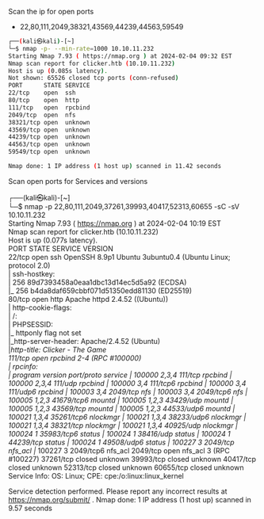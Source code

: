 Scan the ip for open ports
- 22,80,111,2049,38321,43569,44239,44563,59549
```bash
┌──(kali㉿kali)-[~]
└─$ nmap -p- --min-rate=1000 10.10.11.232                                    
Starting Nmap 7.93 ( https://nmap.org ) at 2024-02-04 09:32 EST
Nmap scan report for clicker.htb (10.10.11.232)
Host is up (0.085s latency).
Not shown: 65526 closed tcp ports (conn-refused)
PORT      STATE SERVICE
22/tcp    open  ssh
80/tcp    open  http
111/tcp   open  rpcbind
2049/tcp  open  nfs
38321/tcp open  unknown
43569/tcp open  unknown
44239/tcp open  unknown
44563/tcp open  unknown
59549/tcp open  unknown

Nmap done: 1 IP address (1 host up) scanned in 11.42 seconds
```

Scan open ports for Services and versions

┌──(kali㉿kali)-[~]                                                                          
└─$ nmap -p 22,80,111,2049,37261,39993,40417,52313,60655 -sC -sV 10.10.11.232                            
Starting Nmap 7.93 ( https://nmap.org ) at 2024-02-04 10:19 EST                                          
Nmap scan report for clicker.htb (10.10.11.232)                                                          
Host is up (0.077s latency).   
PORT      STATE  SERVICE VERSION                                                                         
22/tcp    open   ssh     OpenSSH 8.9p1 Ubuntu 3ubuntu0.4 (Ubuntu Linux; protocol 2.0)                    
| ssh-hostkey:                                                                                           
|   256 89d7393458a0eaa1dbc13d14ec5d5a92 (ECDSA)                                                         
|_  256 b4da8daf659cbbf071d51350edd81130 (ED25519)                                                       
80/tcp    open   http    Apache httpd 2.4.52 ((Ubuntu))                                                  
| http-cookie-flags:                                                                                     
|   /:                                                                                                   
|     PHPSESSID:                                                                                         
|_      httponly flag not set                                                                            
|_http-server-header: Apache/2.4.52 (Ubuntu)                                                             
|_http-title: Clicker - The Game                                                                         
111/tcp   open   rpcbind 2-4 (RPC #100000)                                                               
| rpcinfo:                                                                                               
|   program version    port/proto  service
|   100000  2,3,4        111/tcp   rpcbind
|   100000  2,3,4        111/udp   rpcbind
|   100000  3,4          111/tcp6  rpcbind
|   100000  3,4          111/udp6  rpcbind
|   100003  3,4         2049/tcp   nfs
|   100003  3,4         2049/tcp6  nfs
|   100005  1,2,3      41679/tcp6  mountd
|   100005  1,2,3      43429/udp   mountd
|   100005  1,2,3      43569/tcp   mountd
|   100005  1,2,3      44533/udp6  mountd
|   100021  1,3,4      35261/tcp6  nlockmgr
|   100021  1,3,4      38233/udp6  nlockmgr
|   100021  1,3,4      38321/tcp   nlockmgr
|   100021  1,3,4      40925/udp   nlockmgr
|   100024  1          35983/tcp6  status
|   100024  1          38416/udp   status
|   100024  1          44239/tcp   status
|   100024  1          49508/udp6  status
|   100227  3           2049/tcp   nfs_acl
|_  100227  3           2049/tcp6  nfs_acl
2049/tcp  open   nfs_acl 3 (RPC #100227)
37261/tcp closed unknown
39993/tcp closed unknown
40417/tcp closed unknown
52313/tcp closed unknown
60655/tcp closed unknown
Service Info: OS: Linux; CPE: cpe:/o:linux:linux_kernel

Service detection performed. Please report any incorrect results at https://nmap.org/submit/ .
Nmap done: 1 IP address (1 host up) scanned in 9.57 seconds

